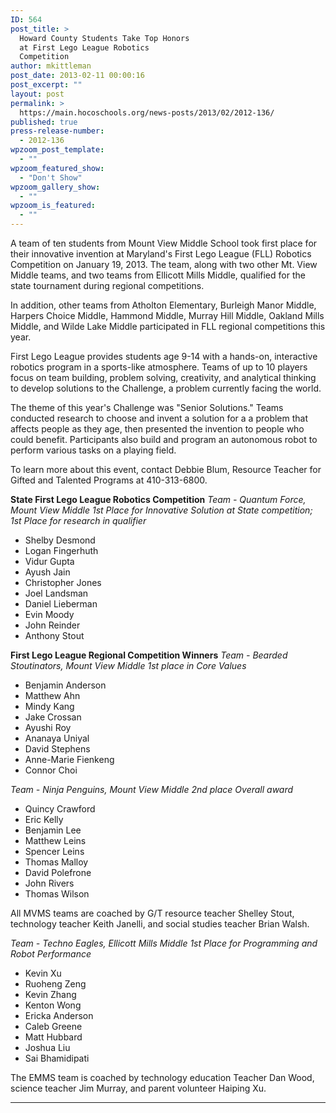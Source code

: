 ```yaml
---
ID: 564
post_title: >
  Howard County Students Take Top Honors
  at First Lego League Robotics
  Competition
author: mkittleman
post_date: 2013-02-11 00:00:16
post_excerpt: ""
layout: post
permalink: >
  https://main.hocoschools.org/news-posts/2013/02/2012-136/
published: true
press-release-number:
  - 2012-136
wpzoom_post_template:
  - ""
wpzoom_featured_show:
  - "Don't Show"
wpzoom_gallery_show:
  - ""
wpzoom_is_featured:
  - ""
---
```

A team of ten students from Mount View Middle School took first place for their innovative invention at Maryland's First Lego League (FLL) Robotics Competition on January 19, 2013. The team, along with two other Mt. View Middle teams, and two teams from Ellicott Mills Middle, qualified for the state tournament during regional competitions.

In addition, other teams from Atholton Elementary, Burleigh Manor Middle, Harpers Choice Middle, Hammond Middle, Murray Hill Middle, Oakland Mills Middle, and Wilde Lake Middle participated in FLL regional competitions this year.

First Lego League provides students age 9-14 with a hands-on, interactive robotics program in a sports-like atmosphere. Teams of up to 10 players focus on team building, problem solving, creativity, and analytical thinking to develop solutions to the Challenge, a problem currently facing the world.

The theme of this year's Challenge was "Senior Solutions." Teams conducted research to choose and invent a solution for a a problem that affects people as they age, then presented the invention to people who could benefit. Participants also build and program an autonomous robot to perform various tasks on a playing field.

To learn more about this event, contact Debbie Blum, Resource Teacher for Gifted and Talented Programs at 410-313-6800.

<strong>State First Lego League Robotics Competition</strong>
<em>Team - Quantum Force, Mount View Middle
1st Place for Innovative Solution at State competition; 1st Place for research in qualifier</em>
<ul>
	<li>Shelby Desmond</li>
	<li>Logan Fingerhuth</li>
	<li>Vidur Gupta</li>
	<li>Ayush Jain</li>
	<li>Christopher Jones</li>
	<li>Joel Landsman</li>
	<li>Daniel Lieberman</li>
	<li>Evin Moody</li>
	<li>John Reinder</li>
	<li>Anthony Stout</li>
</ul>
<strong>First Lego League Regional Competition Winners</strong>
<em>Team - Bearded Stoutinators, Mount View Middle
1st place in Core Values</em>
<ul>
	<li>Benjamin Anderson</li>
	<li>Matthew Ahn</li>
	<li>Mindy Kang</li>
	<li>Jake Crossan</li>
	<li>Ayushi Roy</li>
	<li>Ananaya Uniyal</li>
	<li>David Stephens</li>
	<li>Anne-Marie Fienkeng</li>
	<li>Connor Choi</li>
</ul>
<em>Team - Ninja Penguins, Mount View Middle
2nd place Overall award</em>
<ul>
	<li>Quincy Crawford</li>
	<li>Eric Kelly</li>
	<li>Benjamin Lee</li>
	<li>Matthew Leins</li>
	<li>Spencer Leins</li>
	<li>Thomas Malloy</li>
	<li>David Polefrone</li>
	<li>John Rivers</li>
	<li>Thomas Wilson</li>
</ul>
All MVMS teams are coached by G/T resource teacher Shelley Stout, technology teacher Keith Janelli, and social studies teacher Brian Walsh.

<em>Team - Techno Eagles, Ellicott Mills Middle
1st Place for Programming and Robot Performance</em>
<ul>
	<li>Kevin Xu</li>
	<li>Ruoheng Zeng</li>
	<li>Kevin Zhang</li>
	<li>Kenton Wong</li>
	<li>Ericka Anderson</li>
	<li>Caleb Greene</li>
	<li>Matt Hubbard</li>
	<li>Joshua Liu</li>
	<li>Sai Bhamidipati</li>
</ul>
The EMMS team is coached by technology education Teacher Dan Wood, science teacher Jim Murray, and parent volunteer Haiping Xu.

<hr />